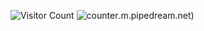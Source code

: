 <!--### Hi there 👋 -->

![Visitor Count](https://profile-counter.glitch.me/DevG10/count.svg)
![counter](https://[https://github.com/DevG10).m.pipedream.net)

<!--
**DevG10/DevG10** is a ✨ _special_ ✨ repository because its `README.md` (this file) appears on your GitHub profile.

Here are some ideas to get you started:

- 🔭 I’m currently working on ...
- 🌱 I’m currently learning ...
- 👯 I’m looking to collaborate on ...
- 🤔 I’m looking for help with ...
- 💬 Ask me about ...
- 📫 How to reach me: ...
- 😄 Pronouns: ...
- ⚡ Fun fact: ...
-->
